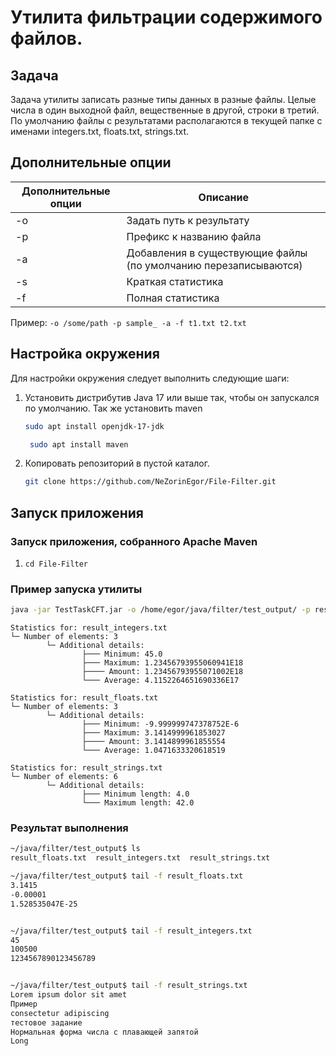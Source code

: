 # Утилита фильтрации содержимого файлов.

## Задача
Задача утилиты записать разные типы данных в разные файлы. Целые числа в один
выходной файл, вещественные в другой, строки в третий. По умолчанию файлы с
результатами располагаются в текущей папке с именами integers.txt, floats.txt, strings.txt.
## Дополнительные опции
| Дополнительные опции | Описание                                                        |
|----------------------|-----------------------------------------------------------------|
| -o                   | Задать путь к результату                                        |
| -p                   | Префикс к названию файла                                        |                  
| -a                   | Добавления в существующие файлы (по умолчанию перезаписываются) |                  
| -s                   | Краткая статистика                                              |                  
| -f                   | Полная статистика                                               |  

Пример: ```-o /some/path -p sample_ -a -f t1.txt t2.txt```
## Настройка окружения
Для настройки окружения следует выполнить следующие шаги:

1. Установить дистрибутив Java 17 или выше так, чтобы он запускался по умолчанию.
 Так же установить maven
    ```bash 
    sudo apt install openjdk-17-jdk
    ``` 
   ```bash 
    sudo apt install maven
    ```
2. Копировать репозиторий в пустой каталог.
    ```bash 
    git clone https://github.com/NeZorinEgor/File-Filter.git
    ```

## Запуск приложения

### Запуск приложения, собранного Apache Maven
1. ```cd File-Filter```

### Пример запуска утилиты

```bash
java -jar TestTaskCFT.jar -o /home/egor/java/filter/test_output/ -p result_ -a -f t1.txt /home/egor/t2.txt
```

```
Statistics for: result_integers.txt
└─ Number of elements: 3
        └─ Additional details:
                ├─── Minimum: 45.0
                ├─── Maximum: 1.23456793955060941E18
                ├──── Amount: 1.23456793955071002E18
                └─── Average: 4.1152264651690336E17

Statistics for: result_floats.txt
└─ Number of elements: 3
        └─ Additional details:
                ├─── Minimum: -9.999999747378752E-6
                ├─── Maximum: 3.1414999961853027
                ├──── Amount: 3.1414899961855554
                └─── Average: 1.0471633320618519

Statistics for: result_strings.txt
└─ Number of elements: 6
        └─ Additional details:
                ├─── Minimum length: 4.0
                └─── Maximum length: 42.0
```
### Результат выполнения
```bash
~/java/filter/test_output$ ls
result_floats.txt  result_integers.txt  result_strings.txt

~/java/filter/test_output$ tail -f result_floats.txt
3.1415
-0.00001
1.528535047E-25


~/java/filter/test_output$ tail -f result_integers.txt
45
100500
1234567890123456789


~/java/filter/test_output$ tail -f result_strings.txt
Lorem ipsum dolor sit amet
Пример
consectetur adipiscing
тестовое задание
Нормальная форма числа с плавающей запятой
Long
```
